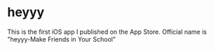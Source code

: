 # heyyy
This is the first iOS app I published on the App Store. Official name is "heyyy-Make Friends in Your School"
